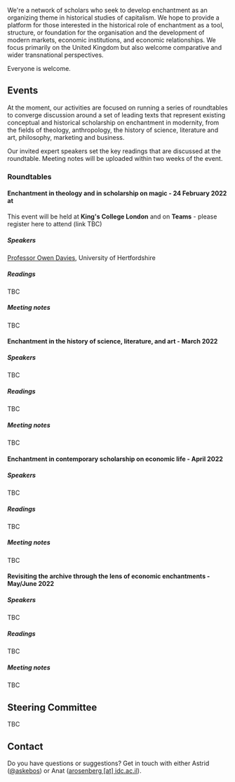 We're a network of scholars who seek to develop enchantment as an organizing theme in historical studies of capitalism. We hope to provide a platform for those interested in the historical role of enchantment as a tool, structure, or foundation for the organisation and the development of modern markets, economic institutions, and economic relationships. We focus primarily on the United Kingdom but also welcome comparative and wider transnational perspectives. 

Everyone is welcome.

## Events
At the moment, our activities are focused on running a series of roundtables to converge discussion around a set of leading texts that represent existing conceptual and historical scholarship on enchantment in modernity, from the fields of theology, anthropology, the history of science, literature and art, philosophy, marketing and business.

Our invited expert speakers set the key readings that are discussed at the roundtable. Meeting notes will be uploaded within two weeks of the event.

### Roundtables

#### Enchantment in theology and in scholarship on magic - 24 February 2022 at 
This event will be held at **King's College London** and on **Teams** - please register here to attend (link TBC)

##### Speakers
[Professor Owen Davies](https://researchprofiles.herts.ac.uk/portal/en/persons/owen-davies(f0d6f1f0-37f4-4107-bb4c-91e2d36fab2e).html), University of Hertfordshire

##### Readings
TBC

##### Meeting notes
TBC


#### Enchantment in the history of science, literature, and art - March 2022

##### Speakers
TBC

##### Readings
TBC

##### Meeting notes
TBC



#### Enchantment in contemporary scholarship on economic life - April 2022

##### Speakers
TBC

##### Readings
TBC

##### Meeting notes
TBC


#### Revisiting the archive through the lens of economic enchantments - May/June 2022

##### Speakers
TBC

##### Readings
TBC

##### Meeting notes
TBC



## Steering Committee
TBC 

## Contact
Do you have questions or suggestions? Get in touch with either Astrid ([@askebos](https://twitter.com/askebos)) or Anat ([arosenberg [at] idc.ac.il](mailto:arosenberg@idc.ac.il)).
